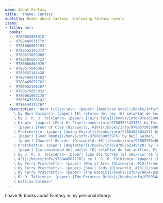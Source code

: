```yaml
---
name: about Fantasy
title: 'Theme: Fantasy'
subtitle: Books about fantasy, including fantasy novels
items:
- title: null
  books:
  - '9780063081918'
  - '9788445071779'
  - '9781668002193'
  - '9780552142373'
  - '9780575059009'
  - '9780385603423'
  - '9780060853976'
  - '9780575046061'
  - '9780552145428'
  - '9788445071403'
  - '9788445071762'
  - '9780552140287'
  - '9780575055032'
  - '9780061092176'
  - '9780547928241'
  - '9780544173767'
  description: "Book titles:\n\n- (paper) [American Gods](/books/info/9780063081918)\
    \ by Neil Gaiman\n- (paper) [El retorno del rey (El se\xF1or de los anillos, #3)](/books/info/9788445071779)\
    \ by J. R. R. Tolkien\n- (paper) [Fairy Tale](/books/info/9781668002193) by Stephen\
    \ King\n- (paper) [Feet Of Clay](/books/info/9780552142373) by Terry Pratchett\n\
    - (paper) [Feet of Clay (Discworld, #19)](/books/info/9780575059009) by Terry\
    \ Pratchett\n- (paper) [Going Postal](/books/info/9780385603423) by Terry Pratchett\n\
    - (paper) [Good Omens](/books/info/9780060853976) by Neil Gaiman, Terry Pratchett\n\
    - (paper) [Guards! Guards! (Discworld, #8)](/books/info/9780575046061) by Terry\
    \ Pratchett\n- (paper) [Hogfather](/books/info/9780552145428) by Terry Pratchett\n\
    - (paper) [La comunidad del anillo (El se\xF1or de los anillos, #1)](/books/info/9788445071403)\
    \ by J. R. R. Tolkien\n- (paper) [Las dos torres (El Se\xF1or de los Anillos,\
    \ #2)](/books/info/9788445071762) by J. R. R. Tolkien\n- (paper) [Men At Arms](/books/info/9780552140287)\
    \ by Terry Pratchett\n- (paper) [Men at Arms (Discworld, #15)](/books/info/9780575055032)\
    \ by Terry Pratchett\n- (paper) [Small Gods (Discworld, #13)](/books/info/9780061092176)\
    \ by Terry Pratchett\n- (paper) [The Hobbit](/books/info/9780547928241) by J.\
    \ R. R. Tolkien\n- (paper) [The Princess Bride](/books/info/9780544173767) by\
    \ William Goldman"
---
```

I have 16 books about Fantasy in my personal library.

